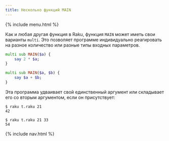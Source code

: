 ```yaml
---
title: Несколько функций MAIN
---
```


{% include menu.html %}

Как и любая другая функция в Raku, функция `MAIN` может иметь свои варианты `multi`. Это позволяет программе индивидуально реагировать на разное количество или разные типы входных параметров.

```raku
multi sub MAIN($a) {
    say 2 * $a;
}

multi sub MAIN($a, $b) {
    say $a + $b;
}
```

Эта программа удваивает свой единственный аргумент или складывает его со вторым аргументом, если он присутствует:

```console
$ raku t.raku 21
42

$ raku t.raku 21 33
54
```

{% include nav.html %}
